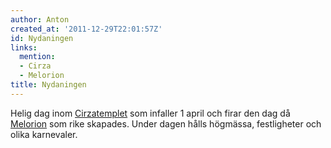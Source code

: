 ```yaml
---
author: Anton
created_at: '2011-12-29T22:01:57Z'
id: Nydaningen
links:
  mention:
  - Cirza
  - Melorion
title: Nydaningen
---
```


Helig dag inom [Cirzatemplet] som infaller 1 april och firar den dag då [Melorion] som rike
skapades. Under dagen hålls högmässa, festligheter och olika karnevaler.

  [Cirzatemplet]: Cirza
  [Melorion]: Melorion
